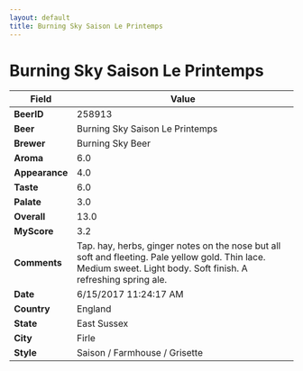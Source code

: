 ```yaml
---
layout: default
title: Burning Sky Saison Le Printemps
---
```


# Burning Sky Saison Le Printemps

| Field         | Value     |
|---------------|-----------|
| **BeerID** | 258913 |
| **Beer** | Burning Sky Saison Le Printemps |
| **Brewer** | Burning Sky Beer |
| **Aroma** | 6.0 |
| **Appearance** | 4.0 |
| **Taste** | 6.0 |
| **Palate** | 3.0 |
| **Overall** | 13.0 |
| **MyScore** | 3.2 |
| **Comments** | Tap. hay, herbs, ginger notes on the nose but all soft and fleeting. Pale yellow gold. Thin lace. Medium sweet. Light body. Soft finish. A refreshing spring ale. |
| **Date** | 6/15/2017 11:24:17 AM |
| **Country** | England |
| **State** | East Sussex |
| **City** | Firle |
| **Style** | Saison / Farmhouse / Grisette |
